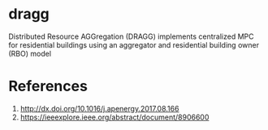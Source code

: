 # dragg
Distributed Resource AGGregation (DRAGG) implements centralized MPC for residential buildings using an aggregator and residential building owner (RBO) model

# References
1. http://dx.doi.org/10.1016/j.apenergy.2017.08.166
1. https://ieeexplore.ieee.org/abstract/document/8906600
